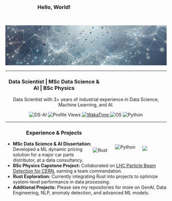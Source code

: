 <div align="center" style="padding-right:200px">

### Hello, World!

</div>

<br/>

![](https://github.com/Daniel-Elston/Daniel-Elston/blob/main/git_ban_1.png)

---

<div align="center" style="padding-right:200px">

### Data Scientist | MSc Data Science & AI | BSc Physics

</div>

<p align="center">
 Data Scientist with 3+ years of industrial experience in Data Science, Machine Learning, and AI.
</p>

<div align="center">
  <img src="https://img.shields.io/badge/DS-AI-blue" alt="DS-AI">
  <img src="https://komarev.com/ghpvc/?username=Daniel-ELston" alt="Profile Views">
  <a href="https://wakatime.com/@8a642323-faad-4646-b7ab-67d41a83949a">
    <img src="https://wakatime.com/badge/user/8a642323-faad-4646-b7ab-67d41a83949a.svg" alt="WakaTime">
  </a>
  <img src="https://img.shields.io/badge/linux-windows-blue" alt="OS">
  <img src="https://img.shields.io/badge/Python-3.13-blue" alt="Python">
</div>

---

<div align="center" style="padding-right:200px">
  
### Experience & Projects

</div>

<img align="right" width="15%" src="https://wakatime.com/share/@Daniel_Elston/0499e0c5-0233-46f9-b88e-46106b2bcd57.png" style="padding-top:15px;"/>

<img align="right" alt="Python" width="85px" src="https://icons.iconarchive.com/icons/papirus-team/papirus-apps/256/python-icon.png" style="padding-top:10px;"/>
<img align="right" alt="Rust" width="70px" src="https://www.rust-lang.org/logos/rust-logo-256x256.png" style="padding-top:20px;"/>

- **MSc Data Science & AI Dissertation:** Developed a ML dynamic pricing solution for a major car parts distributor, at a data consultancy.
- **BSc Physics Capstone Project:** Collaborated on [LHC Particle Beam Detection for CERN][LHC Particle Beam Detection for CERN], earning a team commendation.
- **Rust Exploration:** Currently integrating Rust into projects to optimize system-level performance in data processing.
- **Additional Projects:** Please see my repositories for more on GenAI, Data Engineering, NLP, anomaly detection, and advanced ML models.

[LHC Particle Beam Detection for CERN]: https://github.com/Daniel-Elston/LHC-Particle-Beam-Detection-for-CERN.git
